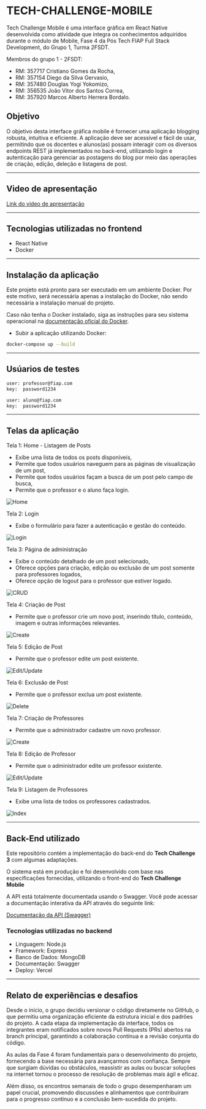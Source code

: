 # TECH-CHALLENGE-MOBILE

Tech Challenge Mobile é uma interface gráfica em React Native desenvolvida como atividade que integra os conhecimentos adquiridos durante o módulo de Mobile, Fase 4 da Pós Tech FIAP Full Stack Development, do Grupo 1, Turma 2FSDT.

Membros do grupo 1 - 2FSDT:

- RM: 357717 Cristiano Gomes da Rocha,
- RM: 357154 Diego da Silva Gervasio,
- RM: 357480 Douglas Yogi Yokomizo,
- RM: 356535 João Vitor dos Santos Correa,
- RM: 357920 Marcos Alberto Herrera Bordalo.

## Objetivo

O objetivo desta interface gráfica mobile é fornecer uma aplicação blogging robusta, intuitiva e eficiente. A aplicação deve ser acessível e fácil de usar, permitindo que os docentes e alunos(as) possam interagir com os diversos endpoints REST já implementados no back-end, utilizando login e autenticação para gerenciar as postagens do blog por meio das operações de criação, edição, deleção e listagens de post.

---

## Video de apresentação

[Link do video de apresentação](https://drive.google.com)

---

## Tecnologias utilizadas no frontend

- React Native
- Docker

---

## Instalação da aplicação

Este projeto está pronto para ser executado em um ambiente Docker. Por este motivo, será necessária apenas a instalação do Docker, não sendo necessária a instalação manual do projeto.

Caso não tenha o Docker instalado, siga as instruções para seu sistema operacional na [documentação oficial do Docker](https://docs.docker.com/get-started/get-docker/).

- Subir a aplicação utilizando Docker:

```bash
docker-compose up --build
```

---

## Usúarios de testes

```bash
user: professor@fiap.com
key:  password1234

user: aluno@fiap.com
key:  password1234
```

---

## Telas da aplicação

Tela 1: Home - Listagem de Posts

- Exibe uma lista de todos os posts disponíveis,
- Permite que todos usuários naveguem para as páginas de visualização de um post,
- Permite que todos usuários façam a busca de um post pelo campo de busca,
- Permite que o professor e o aluno faça login.

![Home](public/assets/images/home.png)

Tela 2: Login

- Exibe o formulário para fazer a autenticação e gestão do conteúdo.

![Login](public/assets/images/login.png)

Tela 3: Página de administração

- Exibe o conteúdo detalhado de um post selecionado,
- Oferece opções para criação, edição ou exclusão de um post somente para professores logados,
- Oferece opção de logout para o professor que estiver logado.

![CRUD](public/assets/images/crud.png)

Tela 4: Criação de Post

- Permite que o professor crie um novo post, inserindo título, conteúdo, imagem  e outras informações relevantes.

![Create](public/assets/images/create.png)

Tela 5: Edição de Post

- Permite que o professor edite um post existente.

![Edit/Update](public/assets/images/edit.png)

Tela 6: Exclusão de Post

- Permite que o professor exclua um post existente.

![Delete](public/assets/images/delete.png)

Tela 7: Criação de Professores

- Permite que o administrador cadastre um novo professor.

![Create](public/assets/images/create-professor.png)

Tela 8: Edição de Professor

- Permite que o administrador edite um professor existente.

![Edit/Update](public/assets/images/edit-professor.png)

Tela 9: Listagem de Professores

- Exibe uma lista de todos os professores cadastrados.

![Index](public/assets/images/index-professor.png)

---

## Back-End utilizado

Este repositório contém a implementação do back-end do **Tech Challenge 3** com algumas adaptações.

O sistema está em produção e foi desenvolvido com base nas especificações fornecidas, utilizando o front-end do **Tech Challenge Mobile**

A API está totalmente documentada usando o Swagger. Você pode acessar a documentação interativa da API através do seguinte link:

[Documentação da API (Swagger)](https://tech-challenge-back-end.vercel.app/api-docs#/)

### Tecnologias utilizadas no backend

- Linguagem: Node.js
- Framework: Express
- Banco de Dados:  MongoDB
- Documentação: Swagger
- Deploy: Vercel

---

## Relato de experiências e desafios

Desde o início, o grupo decidiu versionar o código diretamente no GitHub, o que permitiu uma organização eficiente da estrutura inicial e dos padrões do projeto. A cada etapa da implementação da interface, todos os integrantes eram notificados sobre novos Pull Requests (PRs) abertos na branch principal, garantindo a colaboração contínua e a revisão conjunta do código.

As aulas da Fase 4 foram fundamentais para o desenvolvimento do projeto, fornecendo a base necessária para avançarmos com confiança. Sempre que surgiam dúvidas ou obstáculos, reassistir as aulas ou buscar soluções na internet tornou o processo de resolução de problemas mais ágil e eficaz.

Além disso, os encontros semanais de todo o grupo desempenharam um papel crucial, promovendo discussões e alinhamentos que contribuíram para o progresso contínuo e a conclusão bem-sucedida do projeto.
